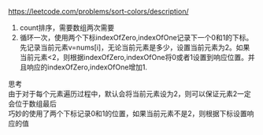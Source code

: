 https://leetcode.com/problems/sort-colors/description/  
1. count排序，需要数组两次需要
2. 循环一次，使用两个下标indexOfZero,indexOfOne记录下一个0和1的下标。先记录当前元素v=nums[i]，无论当前元素是多少，设置当前元素为2。如果当前元素<2，则根据indexOfZero,indexOfOne将0或者1设置到响应位置。并且响应的indexOfZero,indexOfOne增加1.  

思考   
由于对于每个元素遍历过程中，默认会将当前元素设为2，则可以保证元素2一定会位于数组最后  
巧妙的使用了两个下标记录0和1的位置，如果当前元素不是2，则根据下标设置响应的值
